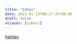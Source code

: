 ```yaml
---
title: "Inbox"
date: 2021-01-13T08:27:37+08:00
draft: false
aliases: [inbox/]
---
```


[hantao](hantao)


